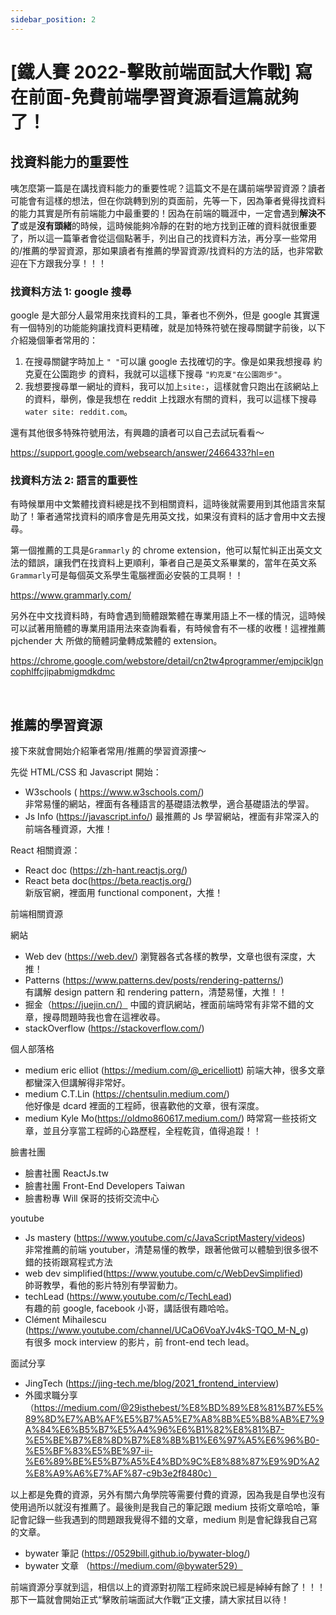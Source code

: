 ```yaml
---
sidebar_position: 2
---
```


# [鐵人賽 2022-擊敗前端面試大作戰] 寫在前面-免費前端學習資源看這篇就夠了！

## 找資料能力的重要性

咦怎麼第一篇是在講找資料能力的重要性呢？這篇文不是在講前端學習資源？讀者可能會有這樣的想法，但在你跳轉到別的頁面前，先等一下，因為筆者覺得找資料的能力其實是所有前端能力中最重要的！因為在前端的職涯中，一定會遇到**解決不了**或是**沒有頭緒**的時候，這時候能夠冷靜的在對的地方找到正確的資料就很重要了，所以這一篇筆者會從這個點著手，列出自己的找資料方法，再分享一些常用的/推薦的學習資源，那如果讀者有推薦的學習資源/找資料的方法的話，也非常歡迎在下方跟我分享！！！

### 找資料方法 1: google 搜尋

google 是大部分人最常用來找資料的工具，筆者也不例外，但是 google 其實還有一個特別的功能能夠讓找資料更精確，就是加特殊符號在搜尋關鍵字前後，以下介紹幾個筆者常用的：

1. 在搜尋關鍵字時加上 `" "`可以讓 google 去找確切的字。像是如果我想搜尋 約克夏在公園跑步 的資料，我就可以這樣下搜尋 `"約克夏"在公園跑步"`。
2. 我想要搜尋單一網址的資料，我可以加上`site:`，這樣就會只跑出在該網站上的資料，舉例，像是我想在 reddit 上找跟水有關的資料，我可以這樣下搜尋`water site: reddit.com`。

還有其他很多特殊符號用法，有興趣的讀者可以自己去試玩看看～

https://support.google.com/websearch/answer/2466433?hl=en

### 找資料方法 2: 語言的重要性

有時候單用中文繁體找資料總是找不到相關資料，這時後就需要用到其他語言來幫助了！筆者通常找資料的順序會是先用英文找，如果沒有資料的話才會用中文去搜尋。

第一個推薦的工具是`Grammarly` 的 chrome extension，他可以幫忙糾正出英文文法的錯誤，讓我們在找資料上更順利，筆者自己是英文系畢業的，當年在英文系`Grammarly`可是每個英文系學生電腦裡面必安裝的工具啊！！

https://www.grammarly.com/

另外在中文找資料時，有時會遇到簡體跟繁體在專業用語上不一樣的情況，這時候可以試著用簡體的專業用語用法來查詢看看，有時候會有不一樣的收穫！這裡推薦 pjchender 大 所做的簡體詞彙轉成繁體的 extension。

https://chrome.google.com/webstore/detail/cn2tw4programmer/emjpciklgncophlffcjipabmigmdkdmc

&nbsp;

## 推薦的學習資源

接下來就會開始介紹筆者常用/推薦的學習資源摟～

先從 HTML/CSS 和 Javascript 開始：

- W3schools ( https://www.w3schools.com/)  
  非常易懂的網站，裡面有各種語言的基礎語法教學，適合基礎語法的學習。
- Js Info (https://javascript.info/)
  最推薦的 Js 學習網站，裡面有非常深入的前端各種資源，大推！

React 相關資源：

- React doc (https://zh-hant.reactjs.org/)
- React beta doc(https://beta.reactjs.org/)  
  新版官網，裡面用 functional component，大推！

前端相關資源

網站

- Web dev (https://web.dev/)
  瀏覽器各式各樣的教學，文章也很有深度，大推！
- Patterns (https://www.patterns.dev/posts/rendering-patterns/)  
  有講解 design pattern 和 rendering pattern，清楚易懂，大推！！
- 掘金（https://juejin.cn/）
  中國的資訊網站，裡面前端時常有非常不錯的文章，搜尋問題時我也會在這裡收尋。
- stackOverflow (https://stackoverflow.com/)

個人部落格

- medium eric elliot (https://medium.com/@_ericelliott)
  前端大神，很多文章都蠻深入但講解得非常好。
- medium C.T.Lin (https://chentsulin.medium.com/)  
  他好像是 dcard 裡面的工程師，很喜歡他的文章，很有深度。
- medium Kyle Mo(https://oldmo860617.medium.com/)
  時常寫一些技術文章，並且分享當工程師的心路歷程，全程乾貨，值得追蹤！！

臉書社團

- 臉書社團 ReactJs.tw
- 臉書社團 Front-End Developers Taiwan
- 臉書粉專 Will 保哥的技術交流中心

youtube

- Js mastery (https://www.youtube.com/c/JavaScriptMastery/videos)  
  非常推薦的前端 youtuber，清楚易懂的教學，跟著他做可以體驗到很多很不錯的技術跟寫程式方法
- web dev simplified(https://www.youtube.com/c/WebDevSimplified)  
  帥哥教學，看他的影片特別有學習動力。
- techLead (https://www.youtube.com/c/TechLead)  
  有趣的前 google, facebook 小哥，講話很有趣哈哈。
- Clément Mihailescu (https://www.youtube.com/channel/UCaO6VoaYJv4kS-TQO_M-N_g)  
   有很多 mock interview 的影片，前 front-end tech lead。

面試分享

- JingTech (https://jing-tech.me/blog/2021_frontend_interview)
- 外國求職分享 （https://medium.com/@29isthebest/%E8%BD%89%E8%81%B7%E5%89%8D%E7%AB%AF%E5%B7%A5%E7%A8%8B%E5%B8%AB%E7%9A%84%E6%B5%B7%E5%A4%96%E6%B1%82%E8%81%B7-%E5%BE%B7%E8%8D%B7%E8%8B%B1%E6%97%A5%E6%96%B0-%E5%BF%83%E5%BE%97-ii-%E6%89%BE%E5%B7%A5%E4%BD%9C%E8%88%87%E9%9D%A2%E8%A9%A6%E7%AF%87-c9b3e2f8480c）

以上都是免費的資源，另外有關六角學院等需要付費的資源，因為我是自學也沒有使用過所以就沒有推薦了。最後則是我自己的筆記跟 medium 技術文章哈哈，筆記會記錄一些我遇到的問題跟我覺得不錯的文章，medium 則是會紀錄我自己寫的文章。

- bywater 筆記 (https://0529bill.github.io/bywater-blog/)
- bywater 文章 （https://medium.com/@bywater529）

前端資源分享就到這，相信以上的資源對初階工程師來說已經是綽綽有餘了！！！那下一篇就會開始正式“擊敗前端面試大作戰“正文摟，請大家拭目以待！
